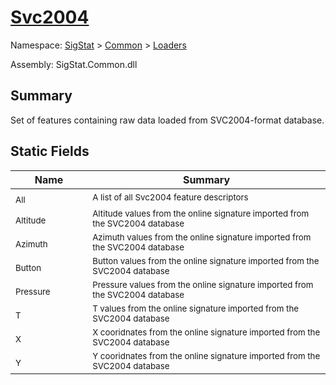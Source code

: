 # [Svc2004](./Svc2004.md)

Namespace: [SigStat]() > [Common](./../README.md) > [Loaders](./README.md)

Assembly: SigStat.Common.dll

## Summary
Set of features containing raw data loaded from SVC2004-format database.

## Static Fields

| Name | Summary | 
| --- | --- | 
| <sub>All</sub><em>&nbsp;&nbsp;&nbsp;&nbsp;&nbsp;&nbsp;&nbsp;&nbsp;&nbsp;&nbsp;&nbsp;&nbsp;</em>| <sub>A list of all Svc2004 feature descriptors</sub>| <br>
| <sub>Altitude</sub><em>&nbsp;&nbsp;&nbsp;&nbsp;&nbsp;&nbsp;&nbsp;&nbsp;&nbsp;&nbsp;&nbsp;&nbsp;</em>| <sub>Altitude values from the online signature imported from the SVC2004 database</sub>| <br>
| <sub>Azimuth</sub><em>&nbsp;&nbsp;&nbsp;&nbsp;&nbsp;&nbsp;&nbsp;&nbsp;&nbsp;&nbsp;&nbsp;&nbsp;</em>| <sub>Azimuth values from the online signature imported from the SVC2004 database</sub>| <br>
| <sub>Button</sub><em>&nbsp;&nbsp;&nbsp;&nbsp;&nbsp;&nbsp;&nbsp;&nbsp;&nbsp;&nbsp;&nbsp;&nbsp;</em>| <sub>Button values from the online signature imported from the SVC2004 database</sub>| <br>
| <sub>Pressure</sub><em>&nbsp;&nbsp;&nbsp;&nbsp;&nbsp;&nbsp;&nbsp;&nbsp;&nbsp;&nbsp;&nbsp;&nbsp;</em>| <sub>Pressure values from the online signature imported from the SVC2004 database</sub>| <br>
| <sub>T</sub><em>&nbsp;&nbsp;&nbsp;&nbsp;&nbsp;&nbsp;&nbsp;&nbsp;&nbsp;&nbsp;&nbsp;&nbsp;</em>| <sub>T values from the online signature imported from the SVC2004 database</sub>| <br>
| <sub>X</sub><em>&nbsp;&nbsp;&nbsp;&nbsp;&nbsp;&nbsp;&nbsp;&nbsp;&nbsp;&nbsp;&nbsp;&nbsp;</em>| <sub>X cooridnates from the online signature imported from the SVC2004 database</sub>| <br>
| <sub>Y</sub><em>&nbsp;&nbsp;&nbsp;&nbsp;&nbsp;&nbsp;&nbsp;&nbsp;&nbsp;&nbsp;&nbsp;&nbsp;</em>| <sub>Y cooridnates from the online signature imported from the SVC2004 database</sub>| <br>


